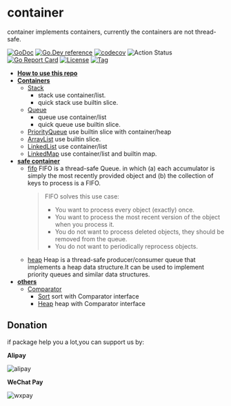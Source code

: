 # container

container implements containers, currently the containers are not thread-safe.

[![GoDoc](https://godoc.org/github.com/things-go/container?status.svg)](https://godoc.org/github.com/things-go/container)
[![Go.Dev reference](https://img.shields.io/badge/go.dev-reference-blue?logo=go&logoColor=white)](https://pkg.go.dev/github.com/things-go/container?tab=doc)
[![codecov](https://codecov.io/gh/things-go/container/branch/main/graph/badge.svg)](https://codecov.io/gh/things-go/container)
![Action Status](https://github.com/things-go/container/workflows/Go/badge.svg)
[![Go Report Card](https://goreportcard.com/badge/github.com/things-go/container)](https://goreportcard.com/report/github.com/things-go/container)
[![License](https://img.shields.io/github/license/things-go/container)](https://github.com/things-go/container/raw/master/LICENSE)
[![Tag](https://img.shields.io/github/v/tag/things-go/container)](https://github.com/things-go/container/tags)

- **[How to use this repo](#how-to-use-this-package)**
- **[Containers](#Containers-Interface)**
    - [Stack](#stack)
        - stack use container/list.
        - quick stack use builtin slice.
    - [Queue](#queue)
        - queue use container/list
        - quick queue use builtin slice.
    - [PriorityQueue](#priorityqueue) use builtin slice with container/heap
    - [ArrayList](#arraylist) use builtin slice.
    - [LinkedList](#linkedlist) use container/list
    - [LinkedMap](#linkedMap) use container/list and builtin map.
- **[safe container](#safe-container)**
    - [fifo](#fifo) FIFO is a thread-safe Queue. in which (a) each accumulator is simply the most 
      recently provided object and (b) the collection of keys to process is a FIFO.
      > FIFO solves this use case:
      > * You want to process every object (exactly) once.
      > * You want to process the most recent version of the object when you process it.
      > * You do not want to process deleted objects, they should be removed from the queue.
      > * You do not want to periodically reprocess objects.
    - [heap](#heap) Heap is a thread-safe producer/consumer queue that implements a heap data structure.It can be used to implement priority queues and similar data structures.
- **[others](#others)**
    - [Comparator](#Comparator)
        - [Sort](#sort) sort with Comparator interface
        - [Heap](#heap) heap with Comparator interface
    
## Donation

if package help you a lot,you can support us by:

**Alipay**

![alipay](https://github.com/thinkgos/thinkgos/blob/master/asserts/alipay.jpg)

**WeChat Pay**

![wxpay](https://github.com/thinkgos/thinkgos/blob/master/asserts/wxpay.jpg)